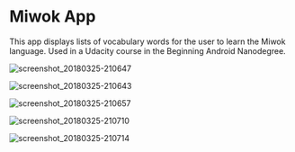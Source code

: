 Miwok App
===================================

This app displays lists of vocabulary words for the user to learn the Miwok language.
Used in a Udacity course in the Beginning Android Nanodegree.


![screenshot_20180325-210647](https://user-images.githubusercontent.com/40075289/46696638-851fe780-cc0a-11e8-953f-50614bb23866.png) 

![screenshot_20180325-210643](https://user-images.githubusercontent.com/40075289/46696637-84875100-cc0a-11e8-8dcc-2e759d7713ff.png)

![screenshot_20180325-210657](https://user-images.githubusercontent.com/40075289/46696640-851fe780-cc0a-11e8-99c5-5645e4cba0e0.png)

![screenshot_20180325-210710](https://user-images.githubusercontent.com/40075289/46696641-85b87e00-cc0a-11e8-85b5-48c0a6f2f71e.png)

![screenshot_20180325-210714](https://user-images.githubusercontent.com/40075289/46696643-85b87e00-cc0a-11e8-9974-8161f501f731.png)

